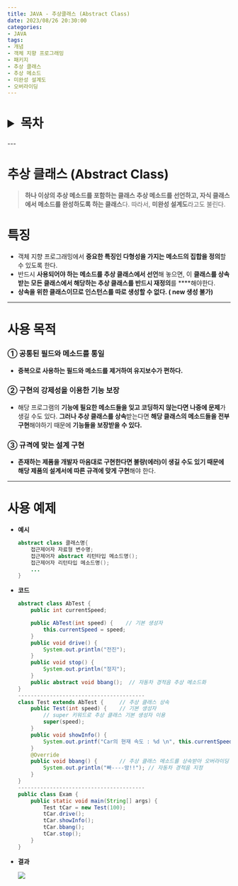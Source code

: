```yaml
---
title: JAVA - 추상클래스 (Abstract Class)
date: 2023/08/26 20:30:00
categories:
- JAVA
tags:
- 개념
- 객체 지향 프로그래밍
- 패키지
- 추상 클래스
- 추상 메소드
- 미완성 설계도
- 오버라이딩
---
```

<h1>
<details>
<summary>목차</summary>
<div markdown="1">

- [추상 클래스 (Abstract Class)](#추상-클래스-Abstract-Class)
- [특징](#특징)
- [사용 목적](#사용-목적)
- [사용 예제](#사용-예제)
</div>
</details>
</h1>
---

# **추상 클래스 (Abstract Class)**

> **하나 이상의 추상 메소드를 포함하는 클래스
추상 메소드를 선언하고, 자식 클래스에서 메소드를 완성하도록 하는 클래스**다.
따라서, **미완성 설계도**라고도 불린다.
> 

# 특징

- 객체 지향 프로그래밍에서 **중요한 특징인 다형성을 가지는 메소드의 집합을 정의**할 수 있도록 한다.
- 반드시 **사용되어야 하는 메소드를 추상 클래스에서 선언**해 놓으면, 이 **클래스를 상속 받는 모든 클래스에서 해당하는 추상 클래스를 반드시 재정의**를 ****해야한다.
- **상속을 위한 클래스이므로 인스턴스를 따로 생성할 수 없다. ( new 생성 불가)**

---

# **사용 목적**

### ① 공통된 필드와 메소드를 통일

- **중복으로 사용하는 필드와 메소드를 제거하여 유지보수가 편하다.**

### ② 구현의 강제성을 이용한 기능 보장

- 해당 프로그램의 **기능에 필요한 메소드들을 잊고 코딩하지 않는다면 나중에 문제**가 생길 수도 있다. **그러나 추상 클래스를 상속**받는다면 **해당 클래스의 메소드들을 전부 구현**해야하기 때문에 **기능들을 보장받을 수 있다.**

### ③ 규격에 맞는 설계 구현

- **존재하는 제품을 개발자 마음대로 구현한다면 불량(에러)이 생길 수도 있기 때문에 해당 제품의 설계서에 따른 규격에 맞게 구현**해야 한다.

---

# **사용 예제**

- **예시**
    
    ```java
    abstract class 클래스명{
    	접근제어자 자료형 변수명;
    	접근제어자 abstract 리턴타입 메소드명();
    	접근제어자 리턴타입 메소드명();
    	...
    }
    ```
    
- **코드**
    
    ```java
    abstract class AbTest {
    	public int currentSpeed;
    
    	public AbTest(int speed) {    // 기본 생성자
    		this.currentSpeed = speed;
    	}
    	public void drive() {
    		System.out.println("전진");
    	}
    	public void stop() {
    		System.out.println("정지");
    	}
    	public abstract void bbang();  // 자동차 경적음 추상 메소드화
    }
    ----------------------------------------
    class Test extends AbTest {     // 추상 클래스 상속
    	public Test(int speed) {    // 기본 생성자
    		// super 키워드로 추상 클래스 기본 생성자 이용
    		super(speed);
    	}
    	public void showInfo() {
    		System.out.printf("Car의 현재 속도 : %d \n", this.currentSpeed);
    	}
    	@Override
    	public void bbang() {       // 추상 클래스 메소드를 상속받아 오버라이딩
    		System.out.println("빠----앙!!"); // 자동차 경적음 지정
    	}
    }
    ----------------------------------------
    public class Exam {
    	public static void main(String[] args) {
    		Test tCar = new Test(100);
    		tCar.drive();
    		tCar.showInfo();
    		tCar.bbang();
    		tCar.stop();
    	}
    }
    ```
    
- **결과**
    
    ![](/Images/2023/08/JAVA-추상클래스(AbstractClass)/Untitled.png)